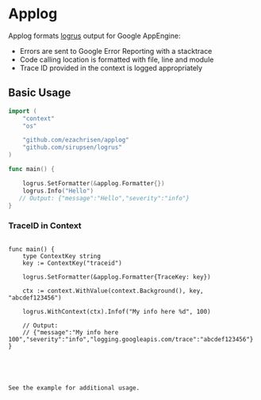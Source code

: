 # Applog

Applog formats [logrus](https://github.com/sirupsen/logrus) output for Google AppEngine:
- Errors are sent to Google Error Reporting with a stacktrace
- Code calling location is formatted with file, line and module
- Trace ID provided in the context is logged appropriately

## Basic Usage
```go 
import (
	"context"
	"os"

	"github.com/ezachrisen/applog"
	"github.com/sirupsen/logrus"
)

func main() {

	logrus.SetFormatter(&applog.Formatter{})
	logrus.Info("Hello")
   // Output: {"message":"Hello","severity":"info"}
}
```

### TraceID in Context
```

func main() {
	type ContextKey string
	key := ContextKey("traceid")

	logrus.SetFormatter(&applog.Formatter{TraceKey: key})

	ctx := context.WithValue(context.Background(), key, "abcdef123456")

	logrus.WithContext(ctx).Infof("My info here %d", 100)

	// Output:
	// {"message":"My info here 100","severity":"info","logging.googleapis.com/trace":"abcdef123456"}
}





See the example for additional usage. 


